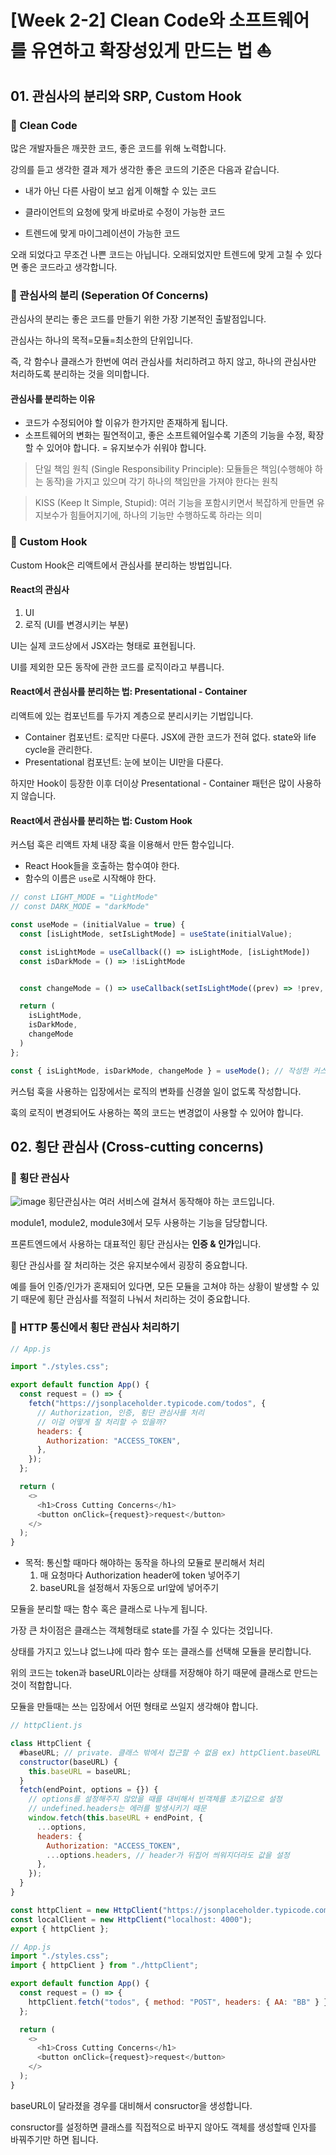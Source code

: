 # [Week 2-2] Clean Code와 소프트웨어를 유연하고 확장성있게 만드는 법 :sailboat:

## 01. 관심사의 분리와 SRP, Custom Hook

### 📝 Clean Code

많은 개발자들은 깨끗한 코드, 좋은 코드를 위해 노력합니다.

강의를 듣고 생각한 결과 제가 생각한 좋은 코드의 기준은 다음과 같습니다.

- 내가 아닌 다른 사람이 보고 쉽게 이해할 수 있는 코드

* 클라이언트의 요청에 맞게 바로바로 수정이 가능한 코드

- 트렌드에 맞게 마이그레이션이 가능한 코드

오래 되었다고 무조건 나쁜 코드는 아닙니다. 오래되었지만 트렌드에 맞게 고칠 수 있다면 좋은 코드라고 생각합니다.

### 📝 관심사의 분리 (Seperation Of Concerns)

관심사의 분리는 좋은 코드를 만들기 위한 가장 기본적인 출발점입니다.

관심사는 하나의 목적=모듈=최소한의 단위입니다.

즉, 각 함수나 클래스가 한번에 여러 관심사를 처리하려고 하지 않고, 하나의 관심사만 처리하도록 분리하는 것을 의미합니다.

#### 관심사를 분리하는 이유

- 코드가 수정되어야 할 이유가 한가지만 존재하게 됩니다.
- 소프트웨어의 변화는 필연적이고, 좋은 소프트웨어일수록 기존의 기능을 수정, 확장할 수 있어야 합니다. = 유지보수가 쉬워야 합니다.

> 단일 책임 원칙 (Single Responsibility Principle): 모듈들은 책임(수행해야 하는 동작)을 가지고 있으며 각기 하나의 책임만을 가져야 한다는 원칙

> KISS (Keep It Simple, Stupid): 여러 기능을 포함시키면서 복잡하게 만들면 유지보수가 힘들어지기에, 하나의 기능만 수행하도록 하라는 의미

### 📝 Custom Hook

Custom Hook은 리액트에서 관심사를 분리하는 방법입니다.

#### React의 관심사

1. UI
2. 로직 (UI를 변경시키는 부분)

UI는 실제 코드상에서 JSX라는 형태로 표현됩니다.

UI를 제외한 모든 동작에 관한 코드를 로직이라고 부릅니다.

#### React에서 관심사를 분리하는 법: Presentational - Container

리액트에 있는 컴포넌트를 두가지 계층으로 분리시키는 기법입니다.

- Container 컴포넌트: 로직만 다룬다. JSX에 관한 코드가 전혀 없다. state와 life cycle을 관리한다.
- Presentational 컴포넌트: 눈에 보이는 UI만을 다룬다.

하지만 Hook이 등장한 이후 더이상 Presentational - Container 패턴은 많이 사용하지 않습니다.

#### React에서 관심사를 분리하는 법: Custom Hook

커스텀 훅은 리액트 자체 내장 훅을 이용해서 만든 함수입니다.

- React Hook들을 호출하는 함수여야 한다.
- 함수의 이름은 `use`로 시작해야 한다.

```js
// const LIGHT_MODE = "LightMode"
// const DARK_MODE = "darkMode"

const useMode = (initialValue = true) {
  const [isLightMode, setIsLightMode] = useState(initialValue);

  const isLightMode = useCallback(() => isLightMode, [isLightMode])
  const isDarkMode = () => !isLightMode


  const changeMode = () => useCallback(setIsLightMode((prev) => !prev, [isLightMode]))

  return (
    isLightMode,
    isDarkMode,
    changeMode
  )
};
```

```js
const { isLightMode, isDarkMode, changeMode } = useMode(); // 작성한 커스텀 훅을 사용
```

커스텀 훅을 사용하는 입장에서는 로직의 변화를 신경쓸 일이 없도록 작성합니다.

훅의 로직이 변경되어도 사용하는 쪽의 코드는 변경없이 사용할 수 있어야 합니다.

## 02. 횡단 관심사 (Cross-cutting concerns)

### 📝 횡단 관심사

![image](https://d1jnx9ba8s6j9r.cloudfront.net/blog/wp-content/uploads/2017/05/cross-cutting-concern.png)
횡단관심사는 여러 서비스에 걸쳐서 동작해야 하는 코드입니다.

module1, module2, module3에서 모두 사용하는 기능을 담당합니다.

프론트엔드에서 사용하는 대표적인 횡단 관심사는 **인증 & 인가**입니다.

횡단 관심사를 잘 처리하는 것은 유지보수에서 굉장히 중요합니다.

예를 들어 인증/인가가 혼재되어 있다면, 모든 모듈을 고쳐야 하는 상황이 발생할 수 있기 때문에 횡단 관심사를 적절히 나눠서 처리하는 것이 중요합니다.

### 📝 HTTP 통신에서 횡단 관심사 처리하기

```js
// App.js

import "./styles.css";

export default function App() {
  const request = () => {
    fetch("https://jsonplaceholder.typicode.com/todos", {
      // Authorization, 인증, 횡단 관심사를 처리
      // 이걸 어떻게 잘 처리할 수 있을까?
      headers: {
        Authorization: "ACCESS_TOKEN",
      },
    });
  };

  return (
    <>
      <h1>Cross Cutting Concerns</h1>
      <button onClick={request}>request</button>
    </>
  );
}
```

- 목적: 통신할 때마다 해야하는 동작을 하나의 모듈로 분리해서 처리
  1. 매 요청마다 Authorization header에 token 넣어주기
  2. baseURL을 설정해서 자동으로 url앞에 넣어주기

모듈을 분리할 때는 함수 혹은 클래스로 나누게 됩니다.

가장 큰 차이점은 클래스는 객체형태로 state를 가질 수 있다는 것입니다.

상태를 가지고 있느냐 없느냐에 따라 함수 또는 클래스를 선택해 모듈을 분리합니다.

위의 코드는 token과 baseURL이라는 상태를 저장해야 하기 때문에 클래스로 만드는 것이 적합합니다.

모듈을 만들때는 쓰는 입장에서 어떤 형태로 쓰일지 생각해야 합니다.

```js
// httpClient.js

class HttpClient {
  #baseURL; // private. 클래스 밖에서 접근할 수 없음 ex) httpClient.baseURL (x)
  constructor(baseURL) {
    this.baseURL = baseURL;
  }
  fetch(endPoint, options = {}) {
    // options를 설정해주지 않았을 때를 대비해서 빈객체를 초기값으로 설정
    // undefined.headers는 에러를 발생시키기 때문
    window.fetch(this.baseURL + endPoint, {
      ...options,
      headers: {
        Authorization: "ACCESS_TOKEN",
        ...options.headers, // header가 뒤집어 씌워지더라도 값을 설정
      },
    });
  }
}

const httpClient = new HttpClient("https://jsonplaceholder.typicode.com/");
const localClient = new HttpClient("localhost: 4000");
export { httpClient };
```

```js
// App.js
import "./styles.css";
import { httpClient } from "./httpClient";

export default function App() {
  const request = () => {
    httpClient.fetch("todos", { method: "POST", headers: { AA: "BB" } });
  };

  return (
    <>
      <h1>Cross Cutting Concerns</h1>
      <button onClick={request}>request</button>
    </>
  );
}
```

baseURL이 달라졌을 경우를 대비해서 consructor을 생성합니다.

consructor를 설정하면 클래스를 직접적으로 바꾸지 않아도 객체를 생성할때 인자를 바꿔주기만 하면 됩니다.
